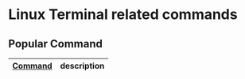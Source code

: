 # Linux Terminal related commands
</hr>
 	 	  	

## Popular Command ##

[Command]() | description
------- | --------